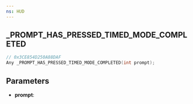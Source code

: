 ```yaml
---
ns: HUD
---
```

## _PROMPT_HAS_PRESSED_TIMED_MODE_COMPLETED

```c
// 0x3CE854D250A88DAF
Any _PROMPT_HAS_PRESSED_TIMED_MODE_COMPLETED(int prompt);
```

## Parameters
* **prompt**:
